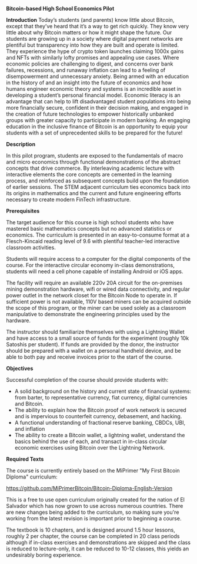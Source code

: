 **Bitcoin-based High School Economics Pilot**

**Introduction**
Today’s students (and parents) know little about Bitcoin, except that they’ve heard that it’s a way to get rich quickly. They know very little about why Bitcoin matters or how it might shape the future. Our students are growing up in a society where digital payment networks are plentiful but transparency into how they are built and operate is limited. They experience the hype of crypto token launches claiming 1000x gains and NFTs with similarly lofty promises and appealing use cases. Where economic policies are challenging to digest, and concerns over bank failures, recessions, and runaway inflation can lead to a feeling of disempowerment and unnecessary anxiety. Being armed with an education in the history of and an insight into the future of economics and how humans engineer economic theory and systems is an incredible asset in developing a student’s personal financial model. Economic literacy is an advantage that can help to lift disadvantaged student populations into being more financially secure, confident in their decision making, and engaged in the creation of future technologies to empower historically unbanked groups with greater capacity to participate in modern banking. An engaging education in the inclusive finance of Bitcoin is an opportunity to equip your students with a set of unprecedented skills to be prepared for the future!

**Description**

In this pilot program, students are exposed to the fundamentals of macro and micro economics through functional demonstrations of the abstract concepts that drive commerce. By interleaving academic lecture with interactive elements the core concepts are cemented in the learning process, and reinforced as subsequent concepts build upon the foundation of earlier sessions. The STEM adjacent curriculum ties economics back into its origins in mathematics and the current and future engineering efforts necessary to create modern FinTech infrastructure.

**Prerequisites**

The target audience for this course is high school students who have mastered basic mathematics concepts but no advanced statistics or economics. The curriculum is presented in an easy-to-consume format at a Flesch-Kincaid reading level of 9.6 with plentiful teacher-led interactive classroom activities.

Students will require access to a computer for the digital components of the course. For the interactive circular economy in-class demonstrations, students will need a cell phone capable of installing Android or iOS apps.

The facility will require an available 220v 20A circuit for the on-premises mining demonstration hardware, wifi or wired data connectivity, and regular power outlet in the network closet for the Bitcoin Node to operate in. If sufficient power is not available, 110V based miners can be acquired outside the scope of this program, or the miner can be used solely as a classroom manipulative to demonstrate the engineering principles used by the hardware.

The instructor should familiarize themselves with using a Lightning Wallet and have access to a small source of funds for the experiment (roughly 10k Satoshis per student). If funds are provided by the donor, the instructor should be prepared with a wallet on a personal handheld device, and be able to both pay and receive invoices prior to the start of the course.

**Objectives**

Successful completion of the course should provide students with:

-   A solid background on the history and current state of financial systems: from barter, to representative currency, fiat currency, digital currencies and Bitcoin.
-   The ability to explain how the Bitcoin proof of work network is secured and is impervious to counterfeit currency, debasement, and hacking.
-   A functional understanding of fractional reserve banking, CBDCs, UBI, and inflation
-   The ability to create a Bitcoin wallet, a lightning wallet, understand the basics behind the use of each, and transact in in-class circular economic exercises using Bitcoin over the Lightning Network.

**Required Texts**

The course is currently entirely based on the MiPrimer "My First Bitcoin Diploma" curriculum:

<https://github.com/MiPrimerBitcoin/Bitcoin-Diploma-English-Version>

This is a free to use open curriculum originally created for the nation of El Salvador which has now grown to use across numerous countries. There are new changes being added to the curriculum, so making sure you're working from the latest revision is important prior to beginning a course.

The textbook is 10 chapters, and is designed around 1.5 hour lessons, roughly 2 per chapter, the course can be completed in 20 class periods although if in-class exercises and demonstrations are skipped and the class is reduced to lecture-only, it can be reduced to 10-12 classes, this yields an undesirably boring experience.

